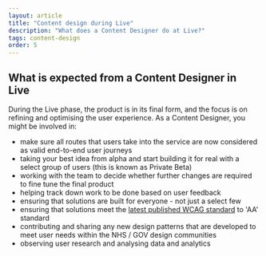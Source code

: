 ```yaml
---
layout: article
title: "Content design during Live"
description: "What does a Content Designer do at Live?"
tags: content-design
order: 5
---
```


## What is expected from a Content Designer in Live

During the Live phase, the product is in its final form, and the focus is on refining and optimising the user experience. As a Content Designer, you might be involved in:

- make sure all routes that users take into the service are now considered as valid end-to-end user journeys
- taking your best idea from alpha and start building it for real with a select group of users (this is known as Private Beta)
- working with the team to decide whether further changes are required to fine tune the final product
- helping track down work to be done based on user feedback
- ensuring that solutions are built for everyone - not just a select few
- ensuring that solutions meet the [latest published WCAG standard](https://www.w3.org/WAI/standards-guidelines/wcag/) to 'AA' standard
- contributing and sharing any new design patterns that are developed to meet user needs within the NHS / GOV design communities
- observing user research and analysing data and analytics